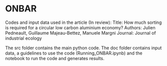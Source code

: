 # ONBAR
Codes and input data used in the article (In review): 
Title: How much sorting is required for a circular low carbon aluminium economy?
Authors: Julien Pedneault, Guillaume Majeau-Bettez, Manuele Margni
Journal: Journal of industrial ecology

The src folder contains the main python code.
The doc folder contains input data, a guidelines to use the code (Running_ONBAR.ipynb) and the notebook to run the code and generates results.
